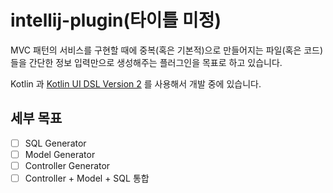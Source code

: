 # intellij-plugin(타이틀 미정)

MVC 패턴의 서비스를 구현할 때에 중복(혹은 기본적)으로 만들어지는 파일(혹은 코드)들을 간단한 정보 입력만으로 생성해주는 플러그인을 목표로 하고 있습니다.

Kotlin 과 [Kotlin UI DSL Version 2](https://plugins.jetbrains.com/docs/intellij/kotlin-ui-dsl-version-2.html) 를 사용해서 개발 중에 있습니다.

## 세부 목표

- [ ] SQL Generator
- [ ] Model Generator
- [ ] Controller Generator
- [ ] Controller + Model + SQL 통합
